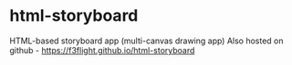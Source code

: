 # html-storyboard
HTML-based storyboard app (multi-canvas drawing app)
Also hosted on github - https://f3flight.github.io/html-storyboard
